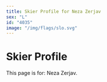 ```yaml
---
title: Skier Profile for Neza Zerjav
sex: "L"
id: "4035"
image: "/img/flags/slo.svg" 
---
```


# Skier Profile

This page is for: Neza Zerjav.
    
